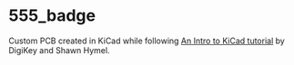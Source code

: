 # 555_badge

Custom PCB created in KiCad while following [An Intro to KiCad tutorial](https://www.youtube.com/watch?v=vaCVh2SAZY4&list=PL3bNyZYHcRSUhUXUt51W6nKvxx2ORvUQB)
by DigiKey and Shawn Hymel.
